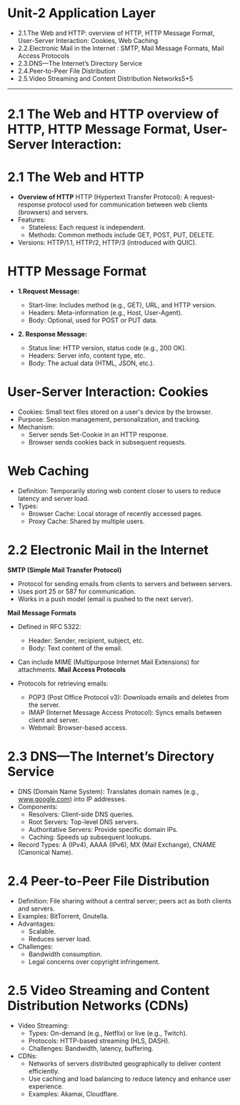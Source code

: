 # Unit-2 Application Layer
* 2.1.The Web and HTTP: overview of HTTP, HTTP Message Format, User-Server Interaction: Cookies, Web Caching
* 2.2.Electronic Mail in the Internet : SMTP, Mail Message Formats, Mail Access Protocols
* 2.3.DNS—The Internet’s Directory Service
* 2.4.Peer-to-Peer File Distribution
* 2.5.Video Streaming and Content Distribution Networks5+5


<hr> 

# 2.1 The Web and HTTP overview of HTTP, HTTP Message Format, User-Server Interaction:



# 2.1 The Web and HTTP
* <b>Overview of HTTP</b>
HTTP (Hypertext Transfer Protocol): A request-response protocol used for communication between web clients (browsers) and servers. 
* Features:
    * Stateless: Each request is independent.
    * Methods: Common methods include GET, POST, PUT, DELETE.
* Versions: HTTP/1.1, HTTP/2, HTTP/3 (introduced with QUIC).

# HTTP Message Format
* <b> 1.Request Message:</b>
    * Start-line: Includes method (e.g., GET), URL, and HTTP version.
    * Headers: Meta-information (e.g., Host, User-Agent).
    * Body: Optional, used for POST or PUT data.

* <b> 2. Response Message:</b>
    * Status line: HTTP version, status code (e.g., 200 OK).
    * Headers: Server info, content type, etc.
    * Body: The actual data (HTML, JSON, etc.).

# User-Server Interaction: Cookies
* Cookies: Small text files stored on a user's device by the browser.
* Purpose: Session management, personalization, and tracking.
* Mechanism:
    * Server sends Set-Cookie in an HTTP response.
    * Browser sends cookies back in subsequent requests.

# Web Caching
* Definition: Temporarily storing web content closer to users to reduce latency and server load.
* Types:
    * Browser Cache: Local storage of recently accessed pages.
    * Proxy Cache: Shared by multiple users.


# 2.2 Electronic Mail in the Internet
<b>SMTP (Simple Mail Transfer Protocol)</b>

* Protocol for sending emails from clients to servers and between servers.
* Uses port 25 or 587 for communication.
* Works in a push model (email is pushed to the next server).

<b>Mail Message Formats</b>

* Defined in RFC 5322:
    * Header: Sender, recipient, subject, etc.
    * Body: Text content of the email.
* Can include MIME (Multipurpose Internet Mail Extensions) for attachments.
<b>Mail Access Protocols</b>

* Protocols for retrieving emails:
    * POP3 (Post Office Protocol v3): Downloads emails and deletes from the server.
    * IMAP (Internet Message Access Protocol): Syncs emails between client and server.
    * Webmail: Browser-based access.


# 2.3 DNS—The Internet’s Directory Service
* DNS (Domain Name System): Translates domain names (e.g., www.google.com) into IP addresses.
* Components:
    * Resolvers: Client-side DNS queries.
    * Root Servers: Top-level DNS servers.
    * Authoritative Servers: Provide specific domain IPs.
    * Caching: Speeds up subsequent lookups.
* Record Types: A (IPv4), AAAA (IPv6), MX (Mail Exchange), CNAME (Canonical Name).


# 2.4 Peer-to-Peer File Distribution
* Definition: File sharing without a central server; peers act as both clients and servers.
* Examples: BitTorrent, Gnutella.
* Advantages:
    * Scalable.
    * Reduces server load.
* Challenges:
    * Bandwidth consumption.
    * Legal concerns over copyright infringement.


# 2.5 Video Streaming and Content Distribution Networks (CDNs)
* Video Streaming:
    * Types: On-demand (e.g., Netflix) or live (e.g., Twitch).
    * Protocols: HTTP-based streaming (HLS, DASH).
    * Challenges: Bandwidth, latency, buffering.
* CDNs:
    * Networks of servers distributed geographically to deliver content efficiently.
    * Use caching and load balancing to reduce latency and enhance user experience.
    * Examples: Akamai, Cloudflare.

